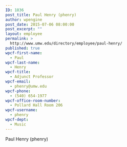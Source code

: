 ```yaml
---
ID: 1836
post_title: Paul Henry (phenry)
author: wpengine
post_date: 2015-07-06 08:00:00
post_excerpt: ""
layout: employee
permalink: >
  http://www.umw.edu/directory/employee/paul-henry/
published: true
wpcf-first-name:
  - Paul
wpcf-last-name:
  - Henry
wpcf-title:
  - Adjunct Professor
wpcf-email:
  - phenry@umw.edu
wpcf-phone:
  - (540) 654-1977
wpcf-office-room-number:
  - Pollard Hall Room 206
wpcf-username:
  - phenry
wpcf-dept:
  - Music
---
```

Paul Henry (phenry)